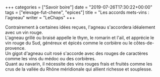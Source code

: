 +++
categories = ["Savoir boire"]
date = "2019-07-26T17:30:22+00:00"
tags = ["elevage-fut-chene", "epices"] 
title = "Les accords mets-vins : l'agneau"
writer = "LeChaps"
+++

Contrairement à certaines idées reçues, l'agneau s'accordera idéalement avec un vin rouge.  
L'agneau grillé ou braisé appelle le thym, le romarin et l'ail, et apprécie le vin rouge du Sud, généreux et épicés comme le corbière ou le côtes-de-provence.  
Un gigot d'agneau cuit rosé s'accorde avec des rouges de caractères comme les vins du médoc ou des corbières.  
Quant au navarin, il nécessite des vins rouges frais et fruités comme les crus de la vallée du Rhône méridionale qui allient richesse et souplesse.
